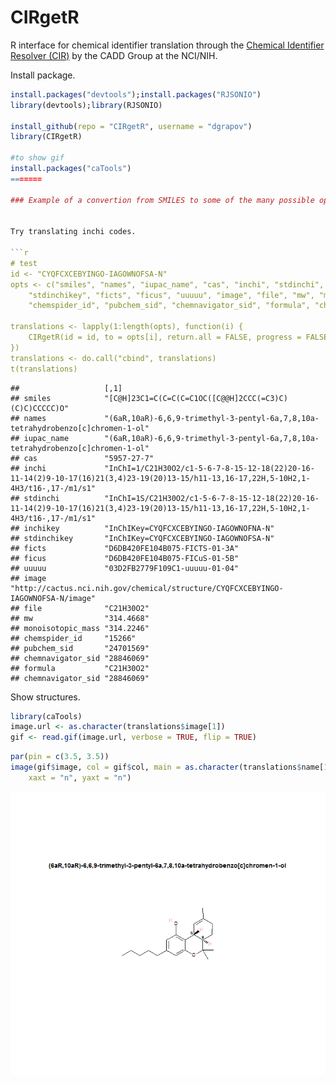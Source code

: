 CIRgetR
=======

R interface for chemical identifier translation through the [Chemical Identifier Resolver (CIR)](http://cactus.nci.nih.gov/chemical/structure) by the CADD Group at the NCI/NIH.

Install package.
```r
install.packages("devtools");install.packages("RJSONIO")
library(devtools);library(RJSONIO)

install_github(repo = "CIRgetR", username = "dgrapov")
library(CIRgetR)

#to show gif
install.packages("caTools")
=======

### Example of a convertion from SMILES to some of the many possible options in CIR


Try translating inchi codes.

```r
# test
id <- "CYQFCXCEBYINGO-IAGOWNOFSA-N"
opts <- c("smiles", "names", "iupac_name", "cas", "inchi", "stdinchi", "inchikey", 
    "stdinchikey", "ficts", "ficus", "uuuuu", "image", "file", "mw", "monoisotopic_mass", 
    "chemspider_id", "pubchem_sid", "chemnavigator_sid", "formula", "chemnavigator_sid")

translations <- lapply(1:length(opts), function(i) {
    CIRgetR(id = id, to = opts[i], return.all = FALSE, progress = FALSE)
})
translations <- do.call("cbind", translations)
t(translations)
```

```
##                   [,1]                                                                                                                                  
## smiles            "[C@H]23C1=C(C=C(C=C1OC([C@@H]2CCC(=C3)C)(C)C)CCCCC)O"                                                                                
## names             "(6aR,10aR)-6,6,9-trimethyl-3-pentyl-6a,7,8,10a-tetrahydrobenzo[c]chromen-1-ol"                                                       
## iupac_name        "(6aR,10aR)-6,6,9-trimethyl-3-pentyl-6a,7,8,10a-tetrahydrobenzo[c]chromen-1-ol"                                                       
## cas               "5957-27-7"                                                                                                                           
## inchi             "InChI=1/C21H30O2/c1-5-6-7-8-15-12-18(22)20-16-11-14(2)9-10-17(16)21(3,4)23-19(20)13-15/h11-13,16-17,22H,5-10H2,1-4H3/t16-,17-/m1/s1" 
## stdinchi          "InChI=1S/C21H30O2/c1-5-6-7-8-15-12-18(22)20-16-11-14(2)9-10-17(16)21(3,4)23-19(20)13-15/h11-13,16-17,22H,5-10H2,1-4H3/t16-,17-/m1/s1"
## inchikey          "InChIKey=CYQFCXCEBYINGO-IAGOWNOFNA-N"                                                                                                
## stdinchikey       "InChIKey=CYQFCXCEBYINGO-IAGOWNOFSA-N"                                                                                                
## ficts             "D6DB420FE104B075-FICTS-01-3A"                                                                                                        
## ficus             "D6DB420FE104B075-FICuS-01-5B"                                                                                                        
## uuuuu             "03D2FB2779F109C1-uuuuu-01-04"                                                                                                        
## image             "http://cactus.nci.nih.gov/chemical/structure/CYQFCXCEBYINGO-IAGOWNOFSA-N/image"                                                      
## file              "C21H30O2"                                                                                                                            
## mw                "314.4668"                                                                                                                            
## monoisotopic_mass "314.2246"                                                                                                                            
## chemspider_id     "15266"                                                                                                                               
## pubchem_sid       "24701569"                                                                                                                            
## chemnavigator_sid "28846069"                                                                                                                            
## formula           "C21H30O2"                                                                                                                            
## chemnavigator_sid "28846069"
```


Show structures.

```r
library(caTools)
image.url <- as.character(translations$image[1])
gif <- read.gif(image.url, verbose = TRUE, flip = TRUE)
```


```r
par(pin = c(3.5, 3.5))
image(gif$image, col = gif$col, main = as.character(translations$name[1]), frame.plot = FALSE, 
    xaxt = "n", yaxt = "n")
```

![plot of chunk unnamed-chunk-3](figure/unnamed-chunk-3.png) 

